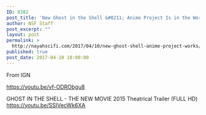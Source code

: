 ```yaml
---
ID: 8382
post_title: 'New Ghost in the Shell &#8211; Anime Project Is in the Works'
author: NSF Staff
post_excerpt: ""
layout: post
permalink: >
  http://nayahscifi.com/2017/04/10/new-ghost-shell-anime-project-works/
published: true
post_date: 2017-04-10 18:00:00
---
```

From IGN

https://youtu.be/vf-ODRObgu8

GHOST IN THE SHELL - THE NEW MOVIE 2015 Theatrical Trailer (FULL HD)
https://youtu.be/SSIVecWk6XA